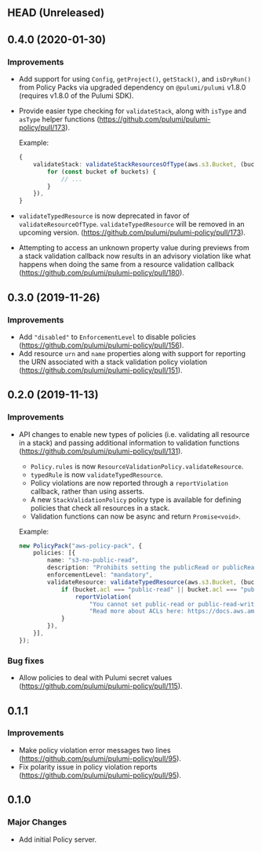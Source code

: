## HEAD (Unreleased)

## 0.4.0 (2020-01-30)

### Improvements

- Add support for using `Config`, `getProject()`, `getStack()`, and `isDryRun()` from Policy Packs
  via upgraded dependency on `@pulumi/pulumi` v1.8.0 (requires v1.8.0 of the Pulumi SDK).

- Provide easier type checking for `validateStack`, along with `isType` and `asType` helper functions
  (https://github.com/pulumi/pulumi-policy/pull/173).

  Example:

  ```typescript
  {
      validateStack: validateStackResourcesOfType(aws.s3.Bucket, (buckets, args, reportViolation) => {
          for (const bucket of buckets) {
              // ...
          }
      }),
  }
  ```

- `validateTypedResource` is now deprecated in favor of `validateResourceOfType`. `validateTypedResource`
  will be removed in an upcoming version. (https://github.com/pulumi/pulumi-policy/pull/173).

- Attempting to access an unknown property value during previews from a stack validation callback now results
  in an advisory violation like what happens when doing the same from a resource validation callback
  (https://github.com/pulumi/pulumi-policy/pull/180).

## 0.3.0 (2019-11-26)

### Improvements

- Add `"disabled"` to `EnforcementLevel` to disable policies
  (https://github.com/pulumi/pulumi-policy/pull/156).
- Add resource `urn` and `name` properties along with support for reporting the URN associated with
  a stack validation policy violation (https://github.com/pulumi/pulumi-policy/pull/151).

## 0.2.0 (2019-11-13)

### Improvements

- API changes to enable new types of policies (i.e. validating all resource in a stack) and passing
  additional information to validation functions (https://github.com/pulumi/pulumi-policy/pull/131).

  - `Policy.rules` is now `ResourceValidationPolicy.validateResource`.
  - `typedRule` is now `validateTypedResource`.
  - Policy violations are now reported through a `reportViolation` callback, rather than using asserts.
  - A new `StackValidationPolicy` policy type is available for defining policies that check all resources
    in a stack.
  - Validation functions can now be async and return `Promise<void>`.

  Example:

  ```typescript
  new PolicyPack("aws-policy-pack", {
      policies: [{
          name: "s3-no-public-read",
          description: "Prohibits setting the publicRead or publicReadWrite permission on AWS S3 buckets.",
          enforcementLevel: "mandatory",
          validateResource: validateTypedResource(aws.s3.Bucket, (bucket, args, reportViolation) => {
              if (bucket.acl === "public-read" || bucket.acl === "public-read-write") {
                  reportViolation(
                      "You cannot set public-read or public-read-write on an S3 bucket. " +
                      "Read more about ACLs here: https://docs.aws.amazon.com/AmazonS3/latest/dev/acl-overview.html");
              }
          }),
      }],
  });
  ```

### Bug fixes

- Allow policies to deal with Pulumi secret values
  (https://github.com/pulumi/pulumi-policy/pull/115).

## 0.1.1

### Improvements

- Make policy violation error messages two lines (https://github.com/pulumi/pulumi-policy/pull/95).
- Fix polarity issue in policy violation reports (https://github.com/pulumi/pulumi-policy/pull/95).

## 0.1.0

### Major Changes

- Add initial Policy server.
